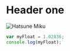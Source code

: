 # Header one

![Hatsune Miku](https://i.redd.it/why-nobody-here-is-talking-abt-bbno-s-miku-cosplay-v0-oayhrytbouke1.jpg?width=879&format=pjpg&auto=webp&s=8836f6ea04816b3b3b3c23b44a28c9303df89be7)

```javascript
var myFloat = 1.02836;
console.log(myFloat);
```
